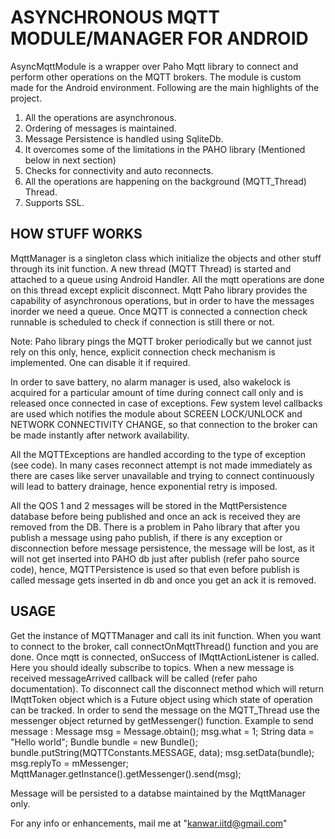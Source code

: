 ASYNCHRONOUS MQTT MODULE/MANAGER FOR ANDROID
=======================================================================

AsyncMqttModule is a wrapper over Paho Mqtt library to connect and perform other operations on the MQTT brokers. The module is custom made for the Android environment. Following are the main highlights of the project.

1. All the operations are asynchronous.
2. Ordering of messages is maintained.
3. Message Persistence is handled using SqliteDb.
4. It overcomes some of the limitations in the PAHO library (Mentioned below in next section)
5. Checks for connectivity and auto reconnects.
6. All the operations are happening on the background (MQTT_Thread) Thread.
7. Supports SSL.

HOW STUFF WORKS
-------------------

MqttManager is a singleton class which initialize the objects and other stuff through its init function. 
A new thread (MQTT Thread) is started and attached to a queue using Android Handler. All the mqtt operations are done on this thread except explicit disconnect. Mqtt Paho library provides the capability of asynchronous operations, but in order to have the messages inorder we need a queue. Once MQTT is connected a connection check runnable is scheduled to check if connection is still there or not. 

Note: Paho library pings the MQTT broker periodically but we cannot just rely on this only, hence, explicit connection check mechanism is implemented. One can disable it if required.

In order to save battery, no alarm manager is used, also wakelock is acquired for a particular amount of time during connect call only and is released once connected in case of exceptions. Few system level callbacks are used which notifies the module about SCREEN LOCK/UNLOCK and NETWORK CONNECTIVITY CHANGE, so that connection to the broker can be made instantly after network availability. 

All the MQTTExceptions are handled according to the type of exception (see code). In many cases reconnect attempt is not made immediately as there are cases like server unavailable and trying to connect continuously will lead to battery drainage, hence exponential retry is imposed. 

All the QOS 1 and 2 messages will be stored in the MqttPersistence database before being published and once an ack is received they are removed from the DB.
There is a problem in Paho library that after you publish a message using paho publish, if there is any exception or disconnection before message persistence, the message will be lost, as it will not get inserted into PAHO db just after publish (refer paho source code), hence, MQTTPersistence is used so that even before publish is called message gets inserted in db and once you get an ack it is removed.

USAGE
-------------------

Get the instance of MQTTManager and call its init function. When you want to connect to the broker, call connectOnMqttThread() function and you are done. Once mqtt is connected, onSuccess of IMqttActionListener is called. Here you should ideally subscribe to topics. When a new message is received messageArrived callback will be called (refer paho documentation). To disconnect call the disconnect method which will return IMqttToken object which is a Future object using which state of operation can be tracked. In order to send the message on the MQTT_Thread use the messenger object returned by getMessenger() function. 
Example to send message : 
				Message msg = Message.obtain();
				msg.what = 1; 
				String data = "Hello world";
				Bundle bundle = new Bundle();
				bundle.putString(MQTTConstants.MESSAGE, data);
				msg.setData(bundle);
				msg.replyTo = mMessenger;
				MqttManager.getInstance().getMessenger().send(msg);

Message will be persisted to a databse maintained by the MqttManager only.

For any info or enhancements, mail me at "kanwar.iitd@gmail.com"
